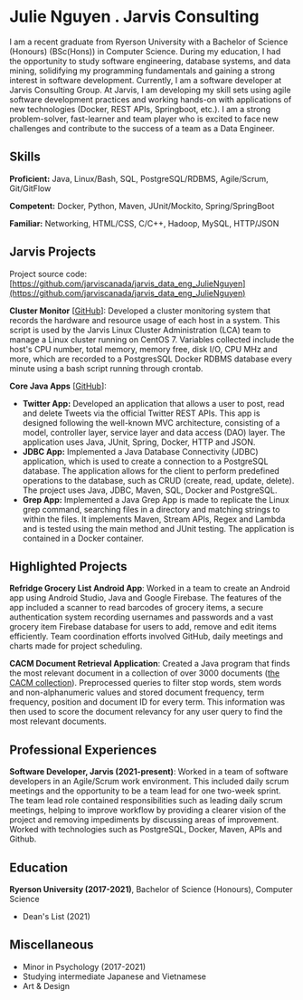 # Julie Nguyen . Jarvis Consulting

I am a recent graduate from Ryerson University with a Bachelor of Science (Honours) (BSc(Hons)) in Computer Science. During my education, I had the opportunity to study software engineering, database systems, and data mining, solidifying my programming fundamentals and gaining a strong interest in software development. Currently, I am a software developer at Jarvis Consulting Group. At Jarvis, I am developing my skill sets using agile software development practices and working hands-on with applications of new technologies (Docker, REST APIs, Springboot, etc.). I am a strong problem-solver, fast-learner and team player who is excited to face new challenges and contribute to the success of a team as a Data Engineer.

## Skills

**Proficient:** Java, Linux/Bash, SQL, PostgreSQL/RDBMS, Agile/Scrum, Git/GitFlow

**Competent:** Docker, Python, Maven, JUnit/Mockito, Spring/SpringBoot

**Familiar:** Networking, HTML/CSS, C/C++, Hadoop, MySQL, HTTP/JSON

## Jarvis Projects

Project source code: [https://github.com/jarviscanada/jarvis_data_eng_JulieNguyen](https://github.com/jarviscanada/jarvis_data_eng_JulieNguyen)


**Cluster Monitor** [[GitHub](https://github.com/jarviscanada/jarvis_data_eng_JulieNguyen/tree/master/linux_sql)]: Developed a cluster monitoring system that records the hardware and resource usage of each host in a system. This script is used by the Jarvis Linux Cluster Administration (LCA) team to manage a Linux cluster running on CentOS 7. Variables collected include the host's CPU number, total memory, memory free, disk I/O, CPU MHz and more, which are recorded to a PostgresSQL Docker RDBMS database every minute using a bash script running through crontab.

**Core Java Apps** [[GitHub](https://github.com/jarviscanada/jarvis_data_eng_JulieNguyen/tree/master/core_java)]:
      
  - **Twitter App:** Developed an application that allows a user to post, read and delete Tweets via the official Twitter REST APIs. This app is designed following the well-known MVC architecture, consisting of a model, controller layer, service layer and data access (DAO) layer. The application uses Java, JUnit, Spring, Docker, HTTP and JSON.
  - **JDBC App:** Implemented a Java Database Connectivity (JDBC) application, which is used to create a connection to a PostgreSQL database. The application allows for the client to perform predefined operations to the database, such as CRUD (create, read, update, delete). The project uses Java, JDBC, Maven, SQL, Docker and PostgreSQL.
  - **Grep App:** Implemented a Java Grep App is made to replicate the Linux grep command, searching files in a directory and matching strings to within the files. It implements Maven, Stream APIs, Regex and Lambda and is tested using the main method and JUnit testing. The application is contained in a Docker container.


## Highlighted Projects
**Refridge Grocery List Android App**: Worked in a team to create an Android app using Android Studio, Java and Google Firebase. The features of the app included a scanner to read barcodes of grocery items, a secure authentication system recording usernames and passwords and a vast grocery item Firebase database for users to add, remove and edit items efficiently. Team coordination efforts involved GitHub, daily meetings and charts made for project scheduling.

**CACM Document Retrieval Application**: Created a Java program that finds the most relevant document in a collection of over 3000 documents ([the CACM collection](http://ir.dcs.gla.ac.uk/resources/test_collections/cacm/)). Preprocessed queries to filter stop words, stem words and non-alphanumeric values and stored document frequency, term frequency, position and document ID for every term. This information was then used to score the document relevancy for any user query to find the most relevant documents.


## Professional Experiences

**Software Developer, Jarvis (2021-present)**: Worked in a team of software developers in an Agile/Scrum work environment. This included daily scrum meetings and the opportunity to be a team lead for one two-week sprint. The team lead role contained responsibilities such as leading daily scrum meetings, helping to improve workflow by providing a clearer vision of the project and removing impediments by discussing areas of improvement. Worked with technologies such as PostgreSQL, Docker, Maven, APIs and Github.


## Education
**Ryerson University (2017-2021)**, Bachelor of Science (Honours), Computer Science
- Dean's List (2021)


## Miscellaneous
- Minor in Psychology (2017-2021)
- Studying intermediate Japanese and Vietnamese
- Art & Design